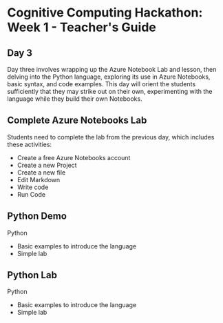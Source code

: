 # Cognitive Computing Hackathon: Week 1 - Teacher's Guide
## Day 3

Day three involves wrapping up the Azure Notebook Lab and lesson, then delving into the Python language, exploring its use in Azure Notebooks, basic syntax, and code examples. This day will orient the students sufficiently that they may strike out on their own, experimenting with the language while they build their own Notebooks.


## Complete Azure Notebooks Lab

Students need to complete the lab from the previous day, which includes these activities:

* Create a free Azure Notebooks account
* Create a new Project
* Create a new file
* Edit Markdown
* Write code
* Run Code


## Python Demo

Python
* Basic examples to introduce the language
* Simple lab


## Python Lab

Python
* Basic examples to introduce the language
* Simple lab